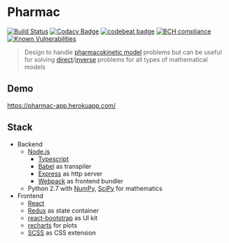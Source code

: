 # Pharmac

[![Build Status](https://travis-ci.org/Rhymmor/pharmac.svg?branch=master)](https://travis-ci.org/Rhymmor/pharmac)
[![Codacy Badge](https://api.codacy.com/project/badge/Grade/6fd3fa75e9e14e38b66e6994f159ad48)](https://www.codacy.com/app/anatoly.belonog/pharmac?utm_source=github.com&amp;utm_medium=referral&amp;utm_content=Rhymmor/pharmac&amp;utm_campaign=Badge_Grade)
[![codebeat badge](https://codebeat.co/badges/5df22dff-4ac1-40b1-84f4-7ac06edfad40)](https://codebeat.co/projects/github-com-rhymmor-pharmac-master)
[![BCH compliance](https://bettercodehub.com/edge/badge/Rhymmor/pharmac?branch=master)](https://bettercodehub.com/)
[![Known Vulnerabilities](https://snyk.io/test/github/rhymmor/pharmac/badge.svg)](https://snyk.io/test/github/rhymmor/pharmac)

> Design to handle [pharmacokinetic model](https://en.wikipedia.org/wiki/Pharmacokinetics) problems but can be useful for solving [direct](https://en.wikipedia.org/wiki/Cauchy_problem)/[inverse](https://en.wikipedia.org/wiki/Inverse_problem) problems for all types of mathematical models

## Demo

https://pharmac-app.herokuapp.com/

## Stack

- Backend
    * [Node.js](https://github.com/nodejs/node)
        * [Typescript](https://github.com/Microsoft/TypeScript)
        * [Babel](https://github.com/babel/babel) as transpiler
        * [Express](https://github.com/expressjs/express) as http server
        * [Webpack](https://github.com/webpack/webpack) as frontend bundler
    * Python 2.7 with [NumPy](http://www.numpy.org/), [SciPy](https://www.scipy.org/) for mathematics
- Frontend
    * [React](https://github.com/facebook/react)
    * [Redux](https://github.com/reactjs/redux) as state container
    * [react-bootstrap](https://github.com/react-bootstrap/react-bootstrap) as UI kit
    * [recharts](https://github.com/recharts/recharts) for plots
    * [SCSS](https://github.com/sass/sass) as CSS extension
